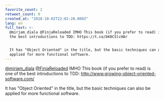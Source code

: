 ```yaml
---
favorite_count: 2
retweet_count: 0
created_at: "2018-10-02T22:02:28.000Z"
lang: en
full_text: >-
  @mirjam_diala @FinjaReloaded IMHO This book (if you prefer to read) is one of
  the best introductions to TDD: https://t.co/bK0CSlcHAr


  It has "Object Oriented" in the title, but the basic techniques can also be
  applied for more functional software.
---
```


[@mirjam_diala](https://twitter.com/mirjam_diala)
[@FinjaReloaded](https://twitter.com/FinjaReloaded) IMHO This book (if you
prefer to read) is one of the best introductions to TDD:
<http://www.growing-object-oriented-software.com/>

It has "Object Oriented" in the title, but the basic techniques can also be
applied for more functional software.
